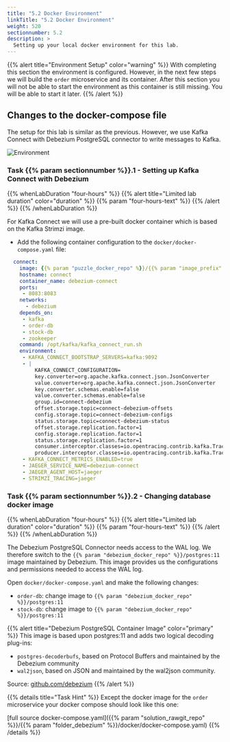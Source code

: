 ```yaml
---
title: "5.2 Docker Environment"
linkTitle: "5.2 Docker Environment"
weight: 520
sectionnumber: 5.2
description: >
  Setting up your local docker environment for this lab.
---
```


{{% alert title="Environment Setup" color="warning" %}} With completing this section the environment is configured. However,
in the next few steps we will build the `order` microservice and its container. After this section you will not be able
to start the environment as this container is still missing. You will be able to start it later. {{% /alert %}}


## Changes to the docker-compose file

The setup for this lab is similar as the previous. However, we use Kafka Connect with Debezium PostgreSQL connector to write messages to Kafka.

![Environment](../../debezium.png)


### Task {{% param sectionnumber %}}.1 - Setting up Kafka Connect with Debezium

{{% whenLabDuration "four-hours" %}}
{{% alert title="Limited lab duration" color="duration" %}} {{% param "four-hours-text" %}} {{% /alert %}}
{{% /whenLabDuration %}}

For Kafka Connect we will use a pre-built docker container which is based on the Kafka Strimzi image.

* Add the following container configuration to the `docker/docker-compose.yaml` file:

```yaml
  connect:
    image: {{% param "puzzle_docker_repo" %}}/{{% param "image_prefix" %}}debezium-connect:latest
    hostname: connect
    container_name: debezium-connect
    ports:
     - 8083:8083
    networks:
      - debezium
    depends_on:
     - kafka
     - order-db
     - stock-db
     - zookeeper
    command: /opt/kafka/kafka_connect_run.sh
    environment:
     - KAFKA_CONNECT_BOOTSTRAP_SERVERS=kafka:9092
     - |
         KAFKA_CONNECT_CONFIGURATION=
         key.converter=org.apache.kafka.connect.json.JsonConverter
         value.converter=org.apache.kafka.connect.json.JsonConverter
         key.converter.schemas.enable=false
         value.converter.schemas.enable=false
         group.id=connect-debezium
         offset.storage.topic=connect-debezium-offsets
         config.storage.topic=connect-debezium-configs
         status.storage.topic=connect-debezium-status
         offset.storage.replication.factor=1
         config.storage.replication.factor=1
         status.storage.replication.factor=1
         consumer.interceptor.classes=io.opentracing.contrib.kafka.TracingConsumerInterceptor
         producer.interceptor.classes=io.opentracing.contrib.kafka.TracingProducerInterceptor
     - KAFKA_CONNECT_METRICS_ENABLED=true
     - JAEGER_SERVICE_NAME=debezium-connect
     - JAEGER_AGENT_HOST=jaeger
     - STRIMZI_TRACING=jaeger
```


### Task {{% param sectionnumber %}}.2 - Changing database docker image

{{% whenLabDuration "four-hours" %}}
{{% alert title="Limited lab duration" color="duration" %}} {{% param "four-hours-text" %}} {{% /alert %}}
{{% /whenLabDuration %}}

The Debezium PostgreSQL Connector needs access to the WAL log. We therefore switch to the `{{% param "debezium_docker_repo" %}}/postgres:11` image maintained by Debezium. This image provides us the configurations and permissions needed to access the WAL log.

Open `docker/docker-compose.yaml` and make the following changes:

* `order-db`: change image to `{{% param "debezium_docker_repo" %}}/postgres:11`
* `stock-db`: change image to `{{% param "debezium_docker_repo" %}}/postgres:11`

{{% alert title="Debezium PostgreSQL Container Image" color="primary" %}}
This image is based upon postgres:11 and adds two logical decoding plug-ins:

* `postgres-decoderbufs`, based on Protocol Buffers and maintained by the Debezium community
* `wal2json`, based on JSON and maintained by the wal2json community.

Source: [github.com/debezium](https://github.com/debezium/docker-images/tree/master/postgres/11)
{{% /alert %}}

{{% details title="Task Hint" %}}
Except the docker image for the `order` microservice your docker compose should look like this one:

[full source docker-compose.yaml]({{% param "solution_rawgit_repo" %}}/{{% param "folder_debezium" %}}/docker/docker-compose.yaml)
{{% /details %}}
